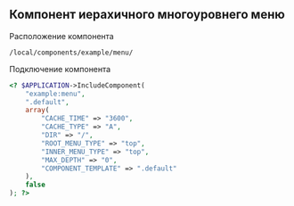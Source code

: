 ## Компонент иерахичного многоуровнего меню

Расположение компонента
```
/local/components/example/menu/
```

Подключение компонента
```php
<? $APPLICATION->IncludeComponent(
    "example:menu",
    ".default",
    array(
        "CACHE_TIME" => "3600",
        "CACHE_TYPE" => "A",
        "DIR" => "/",
        "ROOT_MENU_TYPE" => "top",
        "INNER_MENU_TYPE" => "top",
        "MAX_DEPTH" => "0",
        "COMPONENT_TEMPLATE" => ".default"
    ),
    false
); ?>
```
